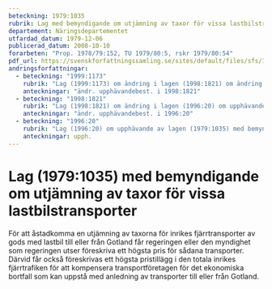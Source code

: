 ```yaml
---
beteckning: 1979:1035
rubrik: Lag med bemyndigande om utjämning av taxor för vissa lastbilstransporter
departement: Näringsdepartementet
utfardad_datum: 1979-12-06
publicerad_datum: 2008-10-10
forarbeten: "Prop. 1978/79:152, TU 1979/80:5, rskr 1979/80:54"
pdf_url: https://svenskforfattningssamling.se/sites/default/files/sfs/1979-12/SFS1979-1035.pdf
andringsforfattningar:
  - beteckning: "1999:1173"
    rubrik: "Lag (1999:1173) om ändring i lagen (1998:1821) om ändring i lagen (1996:20) om upphävande av lagen (1979:1035) med bemyndigande om utjämning av taxor för vissa lastbilstransporter"
    anteckningar: "ändr. upphävandebest. i 1998:1821"
  - beteckning: "1998:1821"
    rubrik: "Lag (1998:1821) om ändring i lagen (1996:20) om upphävande av lagen (1979:1035) med bemyndigande om utjämning av taxor för vissa lastbilstransporter"
    anteckningar: "ändr. upphävandebest. i 1996:20"
  - beteckning: "1996:20"
    rubrik: "Lag (1996:20) om upphävande av lagen (1979:1035) med bemyndigande om utjämning av taxor för vissa lastbilstransporter"
    anteckningar: upph.
---
```


# Lag (1979:1035) med bemyndigande om utjämning av taxor för vissa lastbilstransporter

För att åstadkomma en utjämning av taxorna för inrikes fjärrtransporter av gods med lastbil till eller från Gotland får regeringen eller den myndighet som regeringen utser föreskriva ett högsta pris för sådana transporter. Därvid får också föreskrivas ett högsta pristillägg i den totala inrikes fjärrtrafiken för att kompensera transportföretagen för det ekonomiska bortfall som kan uppstå med anledning av transporter till eller från Gotland.